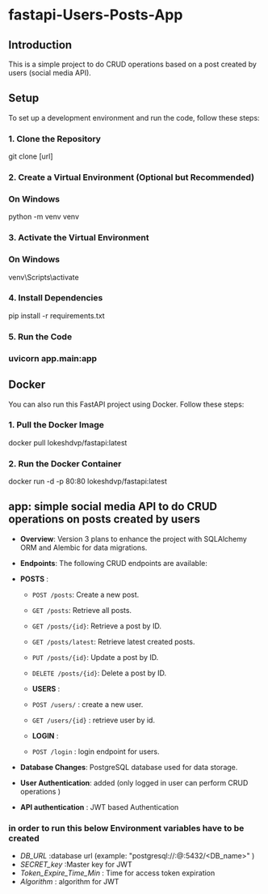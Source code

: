 # fastapi-Users-Posts-App

## Introduction
This is a simple project to do CRUD operations based on a post created by users (social media API).



## Setup
To set up a development environment and run the code, follow these steps:

### 1. Clone the Repository
git clone [url]

### 2. Create a Virtual Environment (Optional but Recommended)
### On Windows
python -m venv venv

### 3. Activate the Virtual Environment
### On Windows
venv\Scripts\activate

### 4. Install Dependencies
pip install -r requirements.txt

### 5. Run the Code
### uvicorn app.main:app 


## Docker

You can also run this FastAPI project using Docker. Follow these steps:
### 1. Pull the Docker Image
docker pull lokeshdvp/fastapi:latest

### 2. Run the Docker Container
docker run -d -p 80:80 lokeshdvp/fastapi:latest


## app: simple social media API to do CRUD operations on posts created by users
- **Overview**: Version 3 plans to enhance the project with SQLAlchemy ORM and Alembic for data migrations.
- **Endpoints**: The following CRUD endpoints are available:
- **POSTS** :
  - `POST /posts`: Create a new post.
  - `GET /posts`: Retrieve all posts.
  - `GET /posts/{id}`: Retrieve a post by ID.
   - `GET /posts/latest`: Retrieve latest created posts.
  - `PUT /posts/{id}`: Update a post by ID.
  - `DELETE /posts/{id}`: Delete a post by ID.

  - **USERS** :
  - `POST /users/` : create a new user.
  - `GET /users/{id}` : retrieve user by id.

  - **LOGIN** :
  - `POST /login` : login endpoint for users.

- **Database Changes**: PostgreSQL database used for data storage.
- **User Authentication**: added (only logged in user can perform CRUD operations )
- **API authentication** : JWT based Authentication
### in order to run this  below Environment variables have to be created
- *DB_URL* :database url (example: "postgresql://<user>:<password>@<hostname>:5432/<DB_name>"  )
- *SECRET_key* :Master key for JWT
- *Token_Expire_Time_Min* : Time for access token expiration
- *Algorithm* : algorithm for JWT
